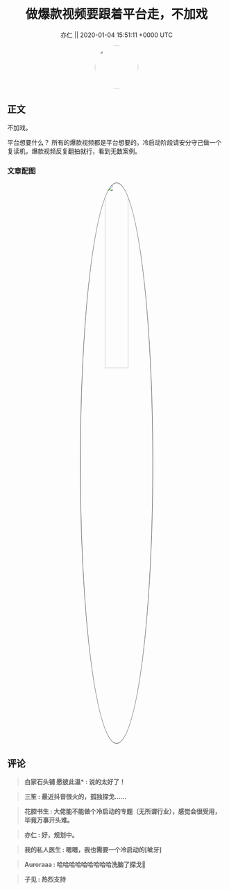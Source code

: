 <h1 align="center">做爆款视频要跟着平台走，不加戏</h1>




<p align="center">
    <a>亦仁 || 2020-01-04 15:51:11 &#43;0000 UTC</a>
</p>

<div align="center">
    <img src="https://images.zsxq.com/Fn3NQqCN8nuGF86yZPXSbEsl0mb3?e=1590940799&amp;token=kIxbL07-8jAj8w1n4s9zv64FuZZNEATmlU_Vm6zD:pfbNc8W3hS0oYG_hyXXh_rHMHuc=" width="100" height="100" style="border:1px solid;border-radius:50%; color:#ffffff"/>
</div>




## 正文

<div>
不加戏。

平台想要什么？ 所有的爆款视频都是平台想要的。冷启动阶段请安分守己做一个复读机，爆款视频反复翻拍就行，看到无数案例。
</div>

### 文章配图

<div class="image" align="center">

<img src="https://images.zsxq.com/FgXyb-JUDsfSi767azmopvRdGS4Z?imageMogr2/auto-orient/thumbnail/800x/format/jpg/blur/1x0/quality/75&amp;e=1590940799&amp;token=kIxbL07-8jAj8w1n4s9zv64FuZZNEATmlU_Vm6zD:8EUJoi0JPMTQz4FHztuyrSzNZqI=" width="33%" height="33%" style="border:1px solid;border-radius:50%; color:#3c3f41"/>

</div>


## 评论

<div align="left">
<div>

<blockquote >
<span> <strong>白家石头铺 愿彼此温* : 说的太好了！ </strong></span>
</blockquote>

<blockquote >
<span> <strong>三笙 : 最近抖音很火的，孤独探戈…… </strong></span>
</blockquote>

<blockquote >
<span> <strong>花腔书生 : 大佬能不能做个冷启动的专题（无所谓行业），感觉会很受用，毕竟万事开头难。 </strong></span>
</blockquote>

<blockquote >
<span> <strong>亦仁 : 好，规划中。 </strong></span>
</blockquote>

<blockquote >
<span> <strong>我的私人医生 : 嗯嗯，我也需要一个冷启动的[呲牙] </strong></span>
</blockquote>

<blockquote >
<span> <strong>Auroraaa : 哈哈哈哈哈哈哈哈哈洗脑了探戈💃 </strong></span>
</blockquote>

<blockquote >
<span> <strong>子见 : 热烈支持 </strong></span>
</blockquote>

</div>
</div>